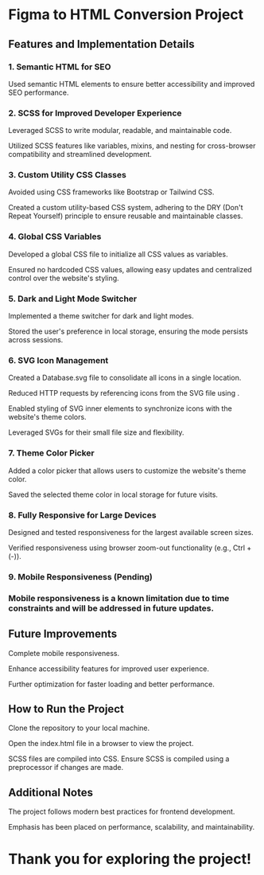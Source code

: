 # Figma to HTML Conversion Project

## Features and Implementation Details

### 1. Semantic HTML for SEO

Used semantic HTML elements to ensure better accessibility and improved SEO performance.

### 2. SCSS for Improved Developer Experience

Leveraged SCSS to write modular, readable, and maintainable code.

Utilized SCSS features like variables, mixins, and nesting for cross-browser compatibility and streamlined development.

### 3. Custom Utility CSS Classes

Avoided using CSS frameworks like Bootstrap or Tailwind CSS.

Created a custom utility-based CSS system, adhering to the DRY (Don't Repeat Yourself) principle to ensure reusable and maintainable classes.

### 4. Global CSS Variables

Developed a global CSS file to initialize all CSS values as variables.

Ensured no hardcoded CSS values, allowing easy updates and centralized control over the website's styling.

### 5. Dark and Light Mode Switcher

Implemented a theme switcher for dark and light modes.

Stored the user's preference in local storage, ensuring the mode persists across sessions.

### 6. SVG Icon Management

Created a Database.svg file to consolidate all icons in a single location.

Reduced HTTP requests by referencing icons from the SVG file using <symbol>.

Enabled styling of SVG inner elements to synchronize icons with the website's theme colors.

Leveraged SVGs for their small file size and flexibility.

### 7. Theme Color Picker

Added a color picker that allows users to customize the website's theme color.

Saved the selected theme color in local storage for future visits.

### 8. Fully Responsive for Large Devices

Designed and tested responsiveness for the largest available screen sizes.

Verified responsiveness using browser zoom-out functionality (e.g., Ctrl + (-)).

### 9. Mobile Responsiveness (Pending)

### Mobile responsiveness is a known limitation due to time constraints and will be addressed in future updates.

## Future Improvements

Complete mobile responsiveness.

Enhance accessibility features for improved user experience.

Further optimization for faster loading and better performance.

## How to Run the Project

Clone the repository to your local machine.

Open the index.html file in a browser to view the project.

SCSS files are compiled into CSS. Ensure SCSS is compiled using a preprocessor if changes are made.

## Additional Notes

The project follows modern best practices for frontend development.

Emphasis has been placed on performance, scalability, and maintainability.

# Thank you for exploring the project!
